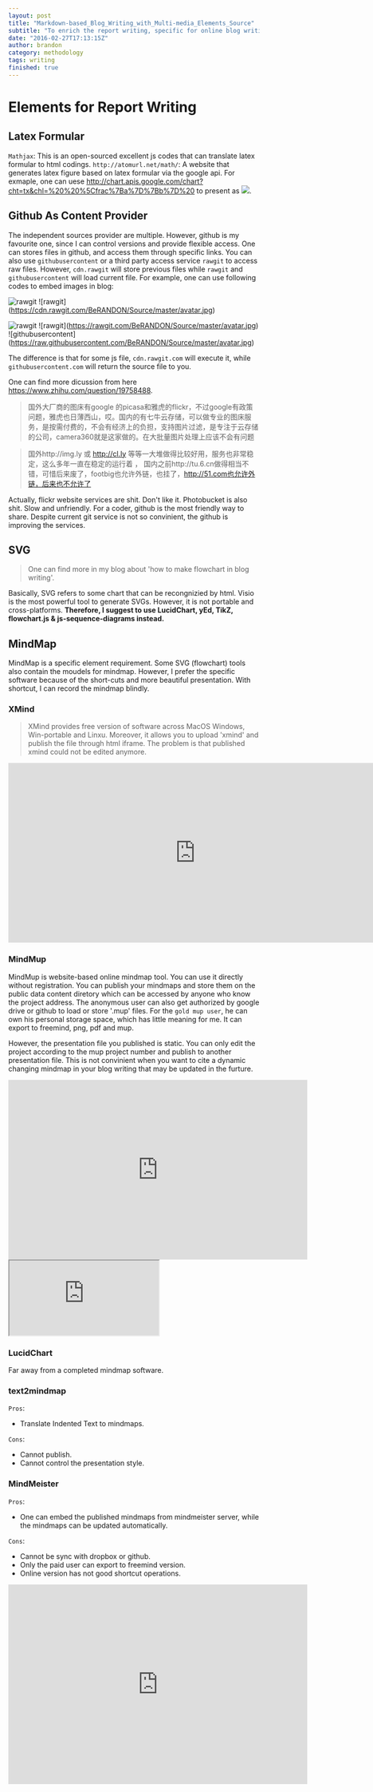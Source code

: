 ```yaml
---
layout: post
title: "Markdown-based_Blog_Writing_with_Multi-media_Elements_Source"
subtitle: "To enrich the report writing, specific for online blog writing, multi-media elements are required to embedded in the documents. The elements includes latex formular, images, SVGs, flowchart and so on. One can find different techniques to suport them. With discovery, I will continuelly fullfill this document to find solutions or alternatives for embed elements in reports. "
date: "2016-02-27T17:13:15Z"
author: brandon
category: methodology 
tags: writing 
finished: true
---
```


# Elements for Report Writing 

## Latex Formular

`Mathjax`: This is an open-sourced excellent js codes that can translate latex formular to html codings. 
`http://atomurl.net/math/`: A website that generates latex figure based on latex formular via the google api. For exmaple, one can uese http://chart.apis.google.com/chart?cht=tx&chl=%20%20%5Cfrac%7Ba%7D%7Bb%7D%20 to present as <img src="http://chart.apis.google.com/chart?cht=tx&chl=%20%20%5Cfrac%7Ba%7D%7Bb%7D%20">.

## Github As Content Provider

The independent sources provider are multiple. However, github is my favourite one, since I can control versions and provide flexible access. One can stores files in github, and access them through specific links. You can also use `githubusercontent` or a third party access service `rawgit` to access raw files. However, `cdn.rawgit` will store previous files while `rawgit` and `githubusercontent` will load current file. For example, one can use following codes to embed images in blog:

![rawgit](https://cdn.rawgit.com/BeRANDON/Source/master/avatar.jpg)
![rawgit]\(https://cdn.rawgit.com/BeRANDON/Source/master/avatar.jpg)

![rawgit](https://rawgit.com/BeRANDON/Source/master/avatar.jpg)
![rawgit]\(https://rawgit.com/BeRANDON/Source/master/avatar.jpg)
![githubusercontent]\(https://raw.githubusercontent.com/BeRANDON/Source/master/avatar.jpg)

The difference is that for some js file, `cdn.rawgit.com` will execute it, while `githubusercontent.com` will return the source file to you.

One can find more dicussion from here https://www.zhihu.com/question/19758488.

> 国外大厂商的图床有google 的picasa和雅虎的flickr，不过google有政策问题，雅虎也日薄西山，哎。国内的有七牛云存储，可以做专业的图床服务，是按需付费的，不会有经济上的负担，支持图片过滤，是专注于云存储的公司，camera360就是这家做的。在大批量图片处理上应该不会有问题

> 国外http://img.ly 或 http://cl.ly 等等一大堆做得比较好用，服务也非常稳定，这么多年一直在稳定的运行着 ， 
> 国内之前http://tu.6.cn做得相当不错，可惜后来废了，footbig也允许外链，也挂了，http://51.com也允许外链，后来也不允许了 

Actually, flickr website services are shit. Don't like it.
Photobucket is also shit. Slow and unfriendly. 
For a coder, github is the most friendly way to share. Despite current git service is not so convinient, the github is improving the services.

## SVG 

> One can find more in my blog about 'how to make flowchart in blog writing'.

Basically, SVG refers to some chart that can be recongnizied by html. Visio is the most powerful tool to generate SVGs. However, it is not portable and cross-platforms. **Therefore, I suggest to use LucidChart, yEd, TikZ, flowchart.js & js-sequence-diagrams instead.**

## MindMap

MindMap is a specific element requirement. Some SVG (flowchart) tools also contain the moudels for mindmap. However, I prefer the specific software because of the short-cuts and more beautiful presentation. With shortcut, I can record the mindmap blindly.

### XMind

> XMind provides free version of software across MacOS Windows, Win-portable and Linxu. Moreover, it allows you to upload 'xmind' and publish the file through html iframe. The problem is that published xmind could not be edited anymore.

<iframe src="http://www.xmind.net/embed/nzst" width="750px" height="360px" frameborder="0" scrolling="no"></iframe>

### MindMup

MindMup is website-based online mindmap tool. You can use it directly without registration. You can publish your mindmaps and store them on the public data content diretory which can be accessed by anyone who know the project address. The anonymous user can also get authorized by google drive or github to load or store '.mup' files. For the `gold mup user`, he can own his personal storage space, which has little meaning for me. It can export to freemind, png, pdf and mup. 

However, the presentation file you published is static. You can only edit the project according to the mup project number and publish to another presentation file. This is not convinient when you want to cite a dynamic changing mindmap in your blog writing that may be updated in the furture.

<iframe src="https://atlas.mindmup.com/2016/02/b6617090bef601331f785dad84f55260/data_not_mining/index.html" width="600px" height="360px" frameborder="0" scrolling="no"></iframe>
<iframe src="https://atlas.mindmup.com/2016/02/186dd4b0bfc5013366942967f38fd63c/another_and_store_at_sub_fold/index.html"></iframe>

### LucidChart 

Far away from a completed mindmap software.

### text2mindmap

`Pros`:
- Translate Indented Text to mindmaps. 

`Cons`:
- Cannot publish.
- Cannot control the presentation style.

### MindMeister

`Pros`:
- One can embed the published mindmaps from mindmeister server, while the mindmaps can be updated automatically. 

`Cons`:
- Cannot be sync with dropbox or github. 
- Only the paid user can export to freemind version. 
- Online version has not good shortcut operations.

<iframe width="600" height="400" frameborder="0" src="https://www.mindmeister.com/maps/public_map_shell/659356386/summer-holidays?width=600&height=400&z=auto&presentation=1" scrolling="no">
